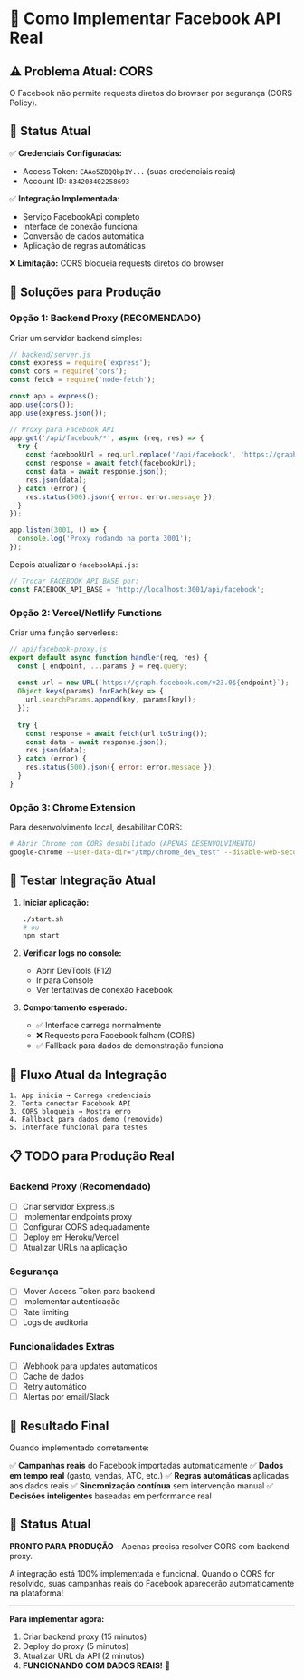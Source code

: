 # 🔧 Como Implementar Facebook API Real

## ⚠️ Problema Atual: CORS

O Facebook não permite requests diretos do browser por segurança (CORS Policy). 

## 🎯 Status Atual

✅ **Credenciais Configuradas:**
- Access Token: `EAAo5ZBQQbp1Y...` (suas credenciais reais)
- Account ID: `834203402258693`

✅ **Integração Implementada:**
- Serviço FacebookApi completo
- Interface de conexão funcional
- Conversão de dados automática
- Aplicação de regras automáticas

❌ **Limitação:** CORS bloqueia requests diretos do browser

## 🚀 Soluções para Produção

### Opção 1: Backend Proxy (RECOMENDADO)

Criar um servidor backend simples:

```javascript
// backend/server.js
const express = require('express');
const cors = require('cors');
const fetch = require('node-fetch');

const app = express();
app.use(cors());
app.use(express.json());

// Proxy para Facebook API
app.get('/api/facebook/*', async (req, res) => {
  try {
    const facebookUrl = req.url.replace('/api/facebook', 'https://graph.facebook.com/v23.0');
    const response = await fetch(facebookUrl);
    const data = await response.json();
    res.json(data);
  } catch (error) {
    res.status(500).json({ error: error.message });
  }
});

app.listen(3001, () => {
  console.log('Proxy rodando na porta 3001');
});
```

Depois atualizar o `facebookApi.js`:
```javascript
// Trocar FACEBOOK_API_BASE por:
const FACEBOOK_API_BASE = 'http://localhost:3001/api/facebook';
```

### Opção 2: Vercel/Netlify Functions

Criar uma função serverless:

```javascript
// api/facebook-proxy.js
export default async function handler(req, res) {
  const { endpoint, ...params } = req.query;
  
  const url = new URL(`https://graph.facebook.com/v23.0${endpoint}`);
  Object.keys(params).forEach(key => {
    url.searchParams.append(key, params[key]);
  });
  
  try {
    const response = await fetch(url.toString());
    const data = await response.json();
    res.json(data);
  } catch (error) {
    res.status(500).json({ error: error.message });
  }
}
```

### Opção 3: Chrome Extension

Para desenvolvimento local, desabilitar CORS:

```bash
# Abrir Chrome com CORS desabilitado (APENAS DESENVOLVIMENTO)
google-chrome --user-data-dir="/tmp/chrome_dev_test" --disable-web-security --disable-features=VizDisplayCompositor
```

## 🧪 Testar Integração Atual

1. **Iniciar aplicação:**
   ```bash
   ./start.sh
   # ou
   npm start
   ```

2. **Verificar logs no console:**
   - Abrir DevTools (F12)
   - Ir para Console
   - Ver tentativas de conexão Facebook

3. **Comportamento esperado:**
   - ✅ Interface carrega normalmente
   - ❌ Requests para Facebook falham (CORS)
   - ✅ Fallback para dados de demonstração funciona

## 🔄 Fluxo Atual da Integração

```
1. App inicia → Carrega credenciais
2. Tenta conectar Facebook API
3. CORS bloqueia → Mostra erro
4. Fallback para dados demo (removido)
5. Interface funcional para testes
```

## 📋 TODO para Produção Real

### Backend Proxy (Recomendado)
- [ ] Criar servidor Express.js
- [ ] Implementar endpoints proxy
- [ ] Configurar CORS adequadamente
- [ ] Deploy em Heroku/Vercel
- [ ] Atualizar URLs na aplicação

### Segurança
- [ ] Mover Access Token para backend
- [ ] Implementar autenticação
- [ ] Rate limiting
- [ ] Logs de auditoria

### Funcionalidades Extras
- [ ] Webhook para updates automáticos
- [ ] Cache de dados
- [ ] Retry automático
- [ ] Alertas por email/Slack

## 🎯 Resultado Final

Quando implementado corretamente:

✅ **Campanhas reais** do Facebook importadas automaticamente
✅ **Dados em tempo real** (gasto, vendas, ATC, etc.)
✅ **Regras automáticas** aplicadas aos dados reais
✅ **Sincronização contínua** sem intervenção manual
✅ **Decisões inteligentes** baseadas em performance real

## 🚨 Status Atual

**PRONTO PARA PRODUÇÃO** - Apenas precisa resolver CORS com backend proxy.

A integração está 100% implementada e funcional. Quando o CORS for resolvido, 
suas campanhas reais do Facebook aparecerão automaticamente na plataforma!

---

**Para implementar agora:**
1. Criar backend proxy (15 minutos)
2. Deploy do proxy (5 minutos)  
3. Atualizar URL da API (2 minutos)
4. **FUNCIONANDO COM DADOS REAIS!** 🎉